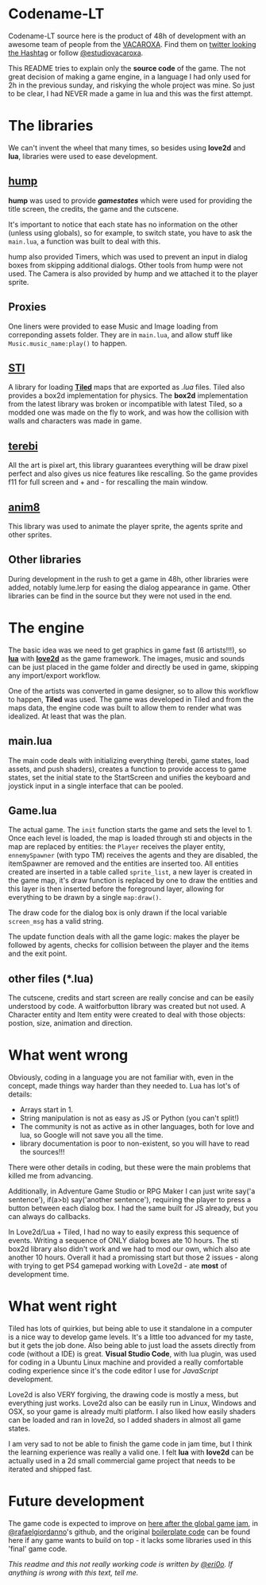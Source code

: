 # Codename-LT

Codename-LT source here is the product of 48h of development with an awesome team of people from the [VACAROXA](https://www.padrim.com.br/vacaroxa). 
Find them on [twitter looking the Hashtag](https://twitter.com/hashtag/vacaroxa?src=hash) or follow [@estudiovacaroxa](https://twitter.com/estudiovacaroxa).

This README tries to explain only the **source code** of the game. The not great decision of
making a game engine, in a language I had only used for 2h in the previous sunday, and riskying the 
whole project was mine. So just to be clear, I had NEVER made a game in lua and this was the first attempt. 

# The libraries

We can't invent the wheel that many times, so besides using **love2d** and **lua**, libraries were used
to ease development.

## [hump](https://github.com/vrld/hump) 

**hump** was used to provide ***gamestates*** which were used for providing the title screen, 
the credits, the game and the cutscene. 

It's important to notice that each state has no information on the other (unless using globals),
so for example, to switch state, you have to ask the `main.lua`, a function was built to deal with this.

hump also provided Timers, which was used to prevent an input in dialog boxes from skipping additional 
dialogs. Other tools from hump were not used. The Camera is also provided by hump and we attached it to
the player sprite.

## Proxies

One liners were provided to ease Music and Image loading from correponding assets folder. 
They are in `main.lua`, and allow stuff like `Music.music_name:play()` to happen.

## [STI](https://github.com/karai17/Simple-Tiled-Implementation) 

A library for loading [**Tiled**](http://www.mapeditor.org/) maps that are exported as *.lua* files.
Tiled also provides a box2d implementation for physics. The **box2d** implementation from the latest library
was broken or incompatible with latest Tiled, so a modded one was made on the fly to work, and was
how the collision with walls and characters was made in game.

## [terebi](https://github.com/oniietzschan/terebi)

All the art is pixel art, this library guarantees everything will be draw pixel perfect and also
gives us nice features like rescalling. So the game provides f11 for full screen and + and - for rescalling
the main window.

## [anim8](https://github.com/kikito/anim8)

This library was used to animate the player sprite, the agents sprite and other sprites.

## Other libraries

During development in the rush to get a game in 48h, other libraries were added, notably lume.lerp for
easing the dialog appearance in game. Other libraries can be find in the source but they were not used in the end.

# The engine

The basic idea was we need to get graphics in game fast (6 artists!!!), so [**lua**](https://www.lua.org/) with 
[**love2d**](https://love2d.org/) as the game framework. The images, music and sounds can be just placed in the
game folder and directly be used in game, skipping any import/export workflow. 

One of the artists was converted in game designer, so to allow this workflow to happen, **Tiled** was used.
The game was developed in Tiled and from the maps data, the engine code was built to allow them to render
what was idealized. At least that was the plan.

## main.lua

The main code deals with initializing everything (terebi, game states, load assets, and push shaders), 
creates a function to provide access to game states, set the initial state to the StartScreen and unifies 
the keyboard and joystick input in a single interface that can be pooled.

## Game.lua

The actual game. The `init` function starts the game and sets the level to 1. Once each level is loaded,
the map is loaded through sti and objects in the map are replaced by entities: the `Player` receives the 
player entity, `ennemySpawner` (with typo TM) receives the agents and they are disabled, the itemSpawner 
are removed and the entities are inserted too. All entities created are inserted in a table called `sprite_list`,
a new layer is created in the game map, it's draw function is replaced by one to draw the entities and this 
layer is then inserted before the foreground layer, allowing for everything to be drawn by a single `map:draw()`.

The draw code for the dialog box is only drawn if the local variable `screen_msg` has a valid string.

The update function deals with all the game logic: makes the player be followed by agents, checks for collision
between the player and the items and the exit point.

## other files (*.lua)

The cutscene, credits and start screen are really concise and can be easily understood by code. A waitforbutton library
was created but not used. A Character entity and Item entity were created to deal with those objects: postion, size,
animation and direction.

# What went wrong 

Obviously, coding in a language you are not familiar with, even in the concept, made things way harder than
they needed to. Lua has lot's of details:

- Arrays start in 1.
- String manipulation is not as easy as JS or Python (you can't split!)
- The community is not as active as in other languages, both for love and lua, so Google will not save you all the time.
- library documentation is poor to non-existent, so you will have to read the sources!!!

There were other details in coding, but these were the main problems that killed me from advancing.

Additionally, in Adventure Game Studio or RPG Maker I can just write say('a sentence'), if(a>b) say('another sentence'),
requiring the player to press a button between each dialog box. I had the same built for JS already, but you can always do
callbacks. 

In Love2d/Lua + Tiled, I had no way to easily express this sequence of events. Writing a sequence of ONLY dialog boxes ate 
10 hours. The sti box2d library also didn't work and we had to mod our own, which also ate another 10 hours. Overall it
had a promissing start but those 2 issues - along with trying to get PS4 gamepad working with Love2d - ate **most** of 
development time.

# What went right 

Tiled has lots of quirkies, but being able to use it standalone in a computer is a nice way to develop game levels.
It's a little too advanced for my taste, but it gets the job done. Also being able to just load the assets directly 
from code (without a IDE) is great. **Visual Studio Code**, with lua plugin, was used for coding in a Ubuntu Linux 
machine and provided a really comfortable coding experience since it's the code editor I use for *JavaScript* development.

Love2d is also VERY forgiving, the drawing code is mostly a mess, but everything just works. Love2d also can be easily
run in Linux, Windows and OSX, so your game is already multi platform. I also liked how easily shaders can be loaded
and ran in love2d, so I added shaders in almost all game states.

I am very sad to not be able to finish the game code in jam time, but I think the learning experience was really a valid
one. I felt **lua** with **love2d** can be actually used in a 2d small commercial game project that needs to be iterated
and shipped fast.

# Future development

The game code is expected to improve on [here after the global game jam](https://github.com/RafaelGiordanno/ggj18zodiac), in [@rafaelgiordanno](https://twitter.com/rafaelgiordanno)'s github,
and the original [boilerplate code](https://github.com/ericoporto/myFirstLove) can be found here if any game wants to build
on top - it lacks some libraries used in this 'final' game code.

*This readme and this not really working code is written by [@eri0o](https://twitter.com/eri0o). If anything is wrong with this text, tell me.*
